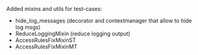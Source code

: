 Added mixins and utils for test-cases:
- hide_log_messages (decorator and contextmanager that allow to hide log msgs)
- ReduceLoggingMixin (reduce logging output)
- AccessRulesFixMixinST
- AccessRulesFixMixinMT
